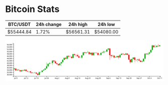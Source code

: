 # Bitcoin Stats

BTC/USDT|24h change|24h high|24h low|
|---|---|---|---|
|$55444.84|1.72%|$56561.31|$54080.00|

<img src="./chart.svg">
